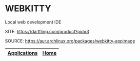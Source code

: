 # WEBKITTY

 Local web development IDE

 SITE: https://dartfling.com/product?pid=3

 SOURCE: https://aur.archlinux.org/packages/webkitty-appimage

 | [Applications](https://portable-linux-apps.github.io/apps.html) | [Home](https://portable-linux-apps.github.io)
 | --- | --- |
